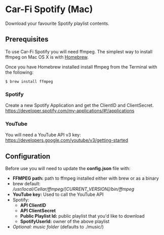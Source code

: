 # Car-Fi Spotify (Mac)

Download your favourite Spotify playlist contents.


## Prerequisites

To use Car-Fi Spotify you will need ffmpeg.
The simplest way to install ffmpeg on Mac OS X is with [Homebrew](http://mxcl.github.com/homebrew/).

Once you have Homebrew installed install ffmpeg from the Terminal with the following:
```
$ brew install ffmpeg
```

### Spotify

Create a new Spotify Application and get the ClientID and ClientSecret.    
https://developer.spotify.com/my-applications/#!/applications    

### YouTube
You will need a YouTube API v3 key:
https://developers.google.com/youtube/v3/getting-started


## Configuration

Before use you will need to update the **config.json** file with:    

 * **FFMPEG path:** path to ffmpeg installed either with brew or as a binary
  * brew default:    
  */usr/local/Cellar/ffmpeg/[CURRENT_VERSION]/bin/ffmpeg*
 * **YouTube key:** Used to call the YouTube API
 * Spotify:
    * **API ClientID**
    * **API ClientSecret**
    * **Public Playlist Id:** public playlist that you'd like to download
    * **SpotifyUserId:** owner of the above playlist    
 * *Optional: music folder* (defaults to ./music/)

